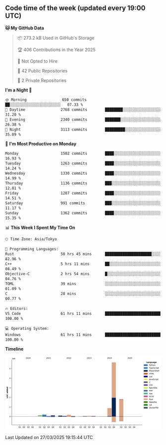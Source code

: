## Code time of the week (updated every 19:00 UTC)

<!--START_SECTION:waka-->
**🐱 My GitHub Data** 

> 📦 273.2 kB Used in GitHub's Storage 
 > 
> 🏆 406 Contributions in the Year 2025
 > 
> 🚫 Not Opted to Hire
 > 
> 📜 42 Public Repositories 
 > 
> 🔑 2 Private Repositories 
 > 
**I'm a Night 🦉** 

```text
🌞 Morning                650 commits         ██░░░░░░░░░░░░░░░░░░░░░░░   07.33 % 
🌆 Daytime                2768 commits        ████████░░░░░░░░░░░░░░░░░   31.20 % 
🌃 Evening                2340 commits        ███████░░░░░░░░░░░░░░░░░░   26.38 % 
🌙 Night                  3113 commits        █████████░░░░░░░░░░░░░░░░   35.09 % 
```
📅 **I'm Most Productive on Monday** 

```text
Monday                   1502 commits        ████░░░░░░░░░░░░░░░░░░░░░   16.93 % 
Tuesday                  1263 commits        ████░░░░░░░░░░░░░░░░░░░░░   14.24 % 
Wednesday                1330 commits        ████░░░░░░░░░░░░░░░░░░░░░   14.99 % 
Thursday                 1136 commits        ███░░░░░░░░░░░░░░░░░░░░░░   12.81 % 
Friday                   1287 commits        ████░░░░░░░░░░░░░░░░░░░░░   14.51 % 
Saturday                 991 commits         ███░░░░░░░░░░░░░░░░░░░░░░   11.17 % 
Sunday                   1362 commits        ████░░░░░░░░░░░░░░░░░░░░░   15.35 % 
```


📊 **This Week I Spent My Time On** 

```text
🕑︎ Time Zone: Asia/Tokyo

💬 Programming Languages: 
Rust                     50 hrs 45 mins      █████████████████████░░░░   82.96 % 
C++                      5 hrs 11 mins       ██░░░░░░░░░░░░░░░░░░░░░░░   08.49 % 
Objective-C              2 hrs 54 mins       █░░░░░░░░░░░░░░░░░░░░░░░░   04.76 % 
TOML                     39 mins             ░░░░░░░░░░░░░░░░░░░░░░░░░   01.09 % 
C                        28 mins             ░░░░░░░░░░░░░░░░░░░░░░░░░   00.77 % 

🔥 Editors: 
VS Code                  61 hrs 11 mins      █████████████████████████   100.00 % 

💻 Operating System: 
Windows                  61 hrs 11 mins      █████████████████████████   100.00 % 
```

**Timeline**

![Lines of Code chart](https://raw.githubusercontent.com/SARDONYX-sard/SARDONYX-sard/main/assets/bar_graph.png)


 Last Updated on 27/03/2025 19:15:44 UTC
<!--END_SECTION:waka-->